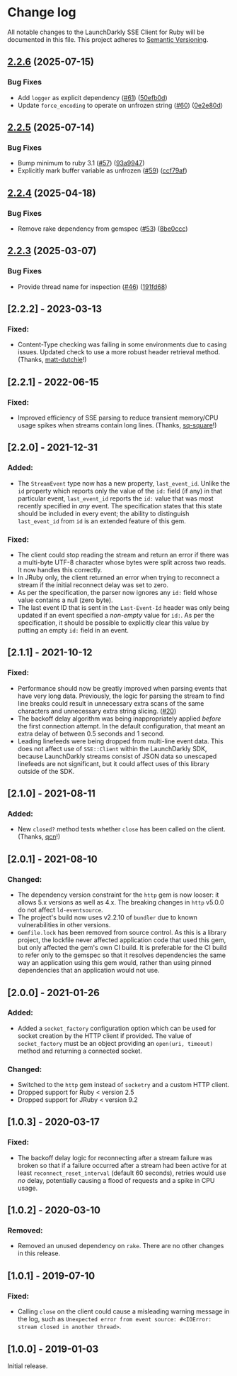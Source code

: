 # Change log

All notable changes to the LaunchDarkly SSE Client for Ruby will be documented in this file. This project adheres to [Semantic Versioning](http://semver.org).

## [2.2.6](https://github.com/launchdarkly/ruby-eventsource/compare/2.2.5...2.2.6) (2025-07-15)


### Bug Fixes

* Add `logger` as explicit dependency ([#61](https://github.com/launchdarkly/ruby-eventsource/issues/61)) ([50efb0d](https://github.com/launchdarkly/ruby-eventsource/commit/50efb0d8d6eae1c30d5fae138dfbaa230d57d3b3))
* Update `force_encoding` to operate on unfrozen string ([#60](https://github.com/launchdarkly/ruby-eventsource/issues/60)) ([0e2e80d](https://github.com/launchdarkly/ruby-eventsource/commit/0e2e80dc1d6515c09546ab250d5122f87b3fa013))

## [2.2.5](https://github.com/launchdarkly/ruby-eventsource/compare/2.2.4...2.2.5) (2025-07-14)


### Bug Fixes

* Bump minimum to ruby 3.1 ([#57](https://github.com/launchdarkly/ruby-eventsource/issues/57)) ([93a9947](https://github.com/launchdarkly/ruby-eventsource/commit/93a994783aa3aa922a213670a3c6183206d8bd8d))
* Explicitly mark buffer variable as unfrozen ([#59](https://github.com/launchdarkly/ruby-eventsource/issues/59)) ([ccf79af](https://github.com/launchdarkly/ruby-eventsource/commit/ccf79af7a541c976298231b7a34c5f5bd0bd8fff))

## [2.2.4](https://github.com/launchdarkly/ruby-eventsource/compare/2.2.3...2.2.4) (2025-04-18)


### Bug Fixes

* Remove rake dependency from gemspec ([#53](https://github.com/launchdarkly/ruby-eventsource/issues/53)) ([8be0ccc](https://github.com/launchdarkly/ruby-eventsource/commit/8be0ccc1572aa6600e03833ac3d37a231b4c14f9))

## [2.2.3](https://github.com/launchdarkly/ruby-eventsource/compare/2.2.2...2.2.3) (2025-03-07)


### Bug Fixes

* Provide thread name for inspection ([#46](https://github.com/launchdarkly/ruby-eventsource/issues/46)) ([191fd68](https://github.com/launchdarkly/ruby-eventsource/commit/191fd68f539447fda22c4cbcdfe575984658780a))

## [2.2.2] - 2023-03-13
### Fixed:
- Content-Type checking was failing in some environments due to casing issues. Updated check to use a more robust header retrieval method. (Thanks, [matt-dutchie](https://github.com/launchdarkly/ruby-eventsource/pull/36)!)

## [2.2.1] - 2022-06-15
### Fixed:
- Improved efficiency of SSE parsing to reduce transient memory/CPU usage spikes when streams contain long lines. (Thanks, [sq-square](https://github.com/launchdarkly/ruby-eventsource/pull/32)!)

## [2.2.0] - 2021-12-31
### Added:
- The `StreamEvent` type now has a new property, `last_event_id`. Unlike the `id` property which reports only the value of the `id:` field (if any) in that particular event, `last_event_id` reports the `id:` value that was most recently specified in _any_ event. The specification states that this state should be included in every event; the ability to distinguish `last_event_id` from `id` is an extended feature of this gem.

### Fixed:
- The client could stop reading the stream and return an error if there was a multi-byte UTF-8 character whose bytes were split across two reads. It now handles this correctly.
- In JRuby only, the client returned an error when trying to reconnect a stream if the initial reconnect delay was set to zero.
- As per the specification, the parser now ignores any `id:` field whose value contains a null (zero byte).
- The last event ID that is sent in the `Last-Event-Id` header was only being updated if an event specified a _non-empty_ value for `id:`. As per the specification, it should be possible to explicitly clear this value by putting an empty `id:` field in an event.

## [2.1.1] - 2021-10-12
### Fixed:
- Performance should now be greatly improved when parsing events that have very long data. Previously, the logic for parsing the stream to find line breaks could result in unnecessary extra scans of the same characters and unnecessary extra string slicing. ([#20](https://github.com/launchdarkly/ruby-eventsource/issues/20))
- The backoff delay algorithm was being inappropriately applied _before_ the first connection attempt. In the default configuration, that meant an extra delay of between 0.5 seconds and 1 second.
- Leading linefeeds were being dropped from multi-line event data. This does not affect use of `SSE::Client` within the LaunchDarkly SDK, because LaunchDarkly streams consist of JSON data so unescaped linefeeds are not significant, but it could affect uses of this library outside of the SDK.

## [2.1.0] - 2021-08-11
### Added:
- New `closed?` method tests whether `close` has been called on the client. (Thanks, [qcn](https://github.com/launchdarkly/ruby-eventsource/pull/13)!)

## [2.0.1] - 2021-08-10
### Changed:
- The dependency version constraint for the `http` gem is now looser: it allows 5.x versions as well as 4.x. The breaking changes in `http` v5.0.0 do not affect `ld-eventsource`.
- The project&#39;s build now uses v2.2.10 of `bundler` due to known vulnerabilities in other versions.
- `Gemfile.lock` has been removed from source control. As this is a library project, the lockfile never affected application code that used this gem, but only affected the gem&#39;s own CI build. It is preferable for the CI build to refer only to the gemspec so that it resolves dependencies the same way an application using this gem would, rather than using pinned dependencies that an application would not use.

## [2.0.0] - 2021-01-26
### Added:
- Added a `socket_factory` configuration option which can be used for socket creation by the HTTP client if provided. The value of `socket_factory` must be an object providing an `open(uri, timeout)` method and returning a connected socket.

### Changed:
- Switched to the `http` gem instead of `socketry` and a custom HTTP client.
- Dropped support for Ruby &lt; version 2.5
- Dropped support for JRuby &lt; version 9.2

## [1.0.3] - 2020-03-17
### Fixed:
- The backoff delay logic for reconnecting after a stream failure was broken so that if a failure occurred after a stream had been active for at least `reconnect_reset_interval` (default 60 seconds), retries would use _no_ delay, potentially causing a flood of requests and a spike in CPU usage.

## [1.0.2] - 2020-03-10
### Removed:
- Removed an unused dependency on `rake`. There are no other changes in this release.


## [1.0.1] - 2019-07-10
### Fixed:
- Calling `close` on the client could cause a misleading warning message in the log, such as `Unexpected error from event source: #<IOError: stream closed in another thread>`.

## [1.0.0] - 2019-01-03

Initial release.
